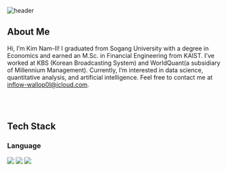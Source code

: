 <div>
  
  <!--Header-->
  ![header](https://capsule-render.vercel.app/api?type=waving&color=gradient&height=300&section=header&text=Good%20to%20see%20you%20%F0%9F%A4%97)
  
</div>

<div>
  <!--Body-->
  
  ## About Me
Hi, I’m Kim Nam-Il!
I graduated from Sogang University with a degree in Economics and earned an M.Sc. in Financial Engineering from KAIST.
I’ve worked at KBS (Korean Broadcasting System) and WorldQuant(a subsidiary of Millennium Management).
Currently, I’m interested in data science, quantitative analysis, and artificial intelligence.
Feel free to contact me at inflow-wallop0l@icloud.com.

  <br/>
  <br/>
  
  ## Tech Stack
  ### Language
  <!--Python-->
  <img src="https://img.shields.io/badge/Python-3776AB?style=flat-square&logo=Python&logoColor=white"/>
  <!--Cpp-->
  <img src="https://img.shields.io/badge/C++-00599C?style=flat-square&logo=C%2B%2B&logoColor=white"/>
  <!--Go-->
  <img src="https://img.shields.io/badge/Go-00ADD8?style=flat-square&logo=Go&logoColor=white"/>
  <br/>
  
  
</div>

<!--
**Kim-Namil** is a ✨ _special_ ✨ repository because its `README.md` (this file) appears on your GitHub profile.

Here are some ideas to get you started:
- Hi there 👋
- 🔭 I’m currently working on ...
- 🌱 I’m currently learning ...
- 👯 I’m looking to collaborate on ...
- 🤔 I’m looking for help with ...
- 💬 Ask me about ...
- 📫 How to reach me: ...
- 😄 Pronouns: ...
- ⚡ Fun fact: ...
-->
